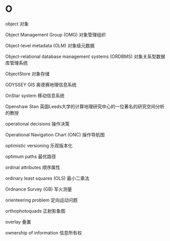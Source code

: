 # O

object 对象

Object Management Group (OMG) 对象管理组织

Object-level metadata (OLM) 对象级元数据

Object-relational database management systems (ORDBMS) 对象关系型数据库管理系统

ObjectStore 对象存储

ODYSSEY GIS 奥德赛地理信息系统

OnStar system 移动信息系统

Openshaw Stan 英国Leeds大学的计算地理研究中心的一位著名的研究空间分析的教授

operational decisions 操作决策

Operational Navigation Chart (ONC) 操作导航图

optimistic versioning 乐观版本化

optimum paths 最优路径

ordinal attributes 顺序属性

ordinary least squares (OLS) 最小二乘法

Ordnance Survey (GB) 军火测量

orienteering problem 定向运动问题

orthophotoquads 正射影象图

overlay 叠置

ownership of information 信息所有权
